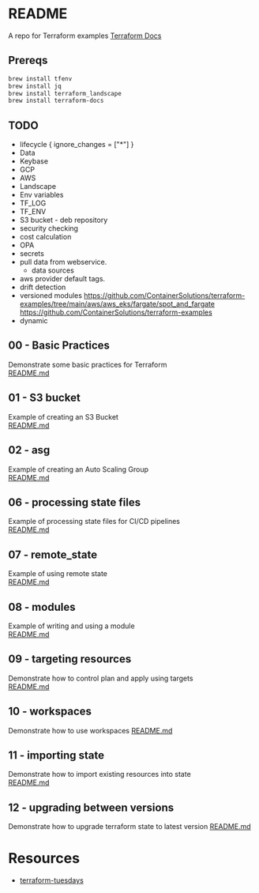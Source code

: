 # README 
A repo for Terraform examples 
[Terraform Docs](https://www.terraform.io/)

## Prereqs 

```sh
brew install tfenv
brew install jq
brew install terraform_landscape 
brew install terraform-docs
```

## TODO
*  lifecycle {
    ignore_changes = ["*"]
  }
* Data
* Keybase
* GCP 
* AWS
* Landscape
* Env variables
* TF_LOG 
* TF_ENV
* S3 bucket - deb repository
* security checking
* cost calculation
* OPA
* secrets
* pull data from webservice. 
  * data sources
* aws provider default tags.
* drift detection
* versioned modules
https://github.com/ContainerSolutions/terraform-examples/tree/main/aws/aws_eks/fargate/spot_and_fargate
https://github.com/ContainerSolutions/terraform-examples
* dynamic 

## 00 - Basic Practices
Demonstrate some basic practices for Terraform  
[README.md](00_basic_practices/README.md)  

## 01 - S3 bucket
Example of creating an S3 Bucket  
[README.md](01_s3_bucket/README.md)  

## 02 - asg
Example of creating an Auto Scaling Group  
[README.md](02_asg/README.md)  

## 06 - processing state files 
Example of processing state files for CI/CD pipelines  
[README.md](06_processing_state_files/README.md)  

## 07 - remote_state
Example of using remote state  
[README.md](07_remote_state/README.md)

## 08 - modules
Example of writing and using a module  
[README.md](08_modules/README.md)

## 09 - targeting resources 
Demonstrate how to control plan and apply using targets   
[README.md](09_targeting_resources/README.md)

## 10 - workspaces
Demonstrate how to use workspaces
[README.md](10_workspaces/README.md)

## 11 - importing state
Demonstrate how to import existing resources into state  
[README.md](11_importing_state/README.md)

## 12 - upgrading between versions
Demonstrate how to upgrade terraform state to latest version
[README.md](12_upgrading/README.md)

# Resources
* [terraform-tuesdays](https://github.com/ned1313/terraform-tuesdays)  
